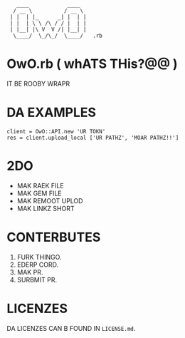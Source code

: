        ____            ____  
      / __ \          / __ \
     | |  | |_      _| |  | |
     | |  | \ \ /\ / / |  | |
     | |__| |\ V  V /| |__| |
      \____/  \_/\_/  \____/   .rb

# OwO.rb ( whATS THis?@@ )

IT BE ROOBY WRAPR

# DA EXAMPLES

```
client = OwO::API.new 'UR TOKN'
res = client.upload_local ['UR PATHZ', 'MOAR PATHZ!!']
```

# 2DO

* MAK RAEK FILE
* MAK GEM FILE
* MAK REMOOT UPLOD
* MAK LINKZ SHORT

# CONTERBUTES

1. FURK THINGO.
2. EDERP CORD.
3. MAK PR.
4. SURBMIT PR.

# LICENZES

DA LICENZES CAN B FOUND IN `LICENSE.md`.
